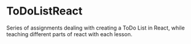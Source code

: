 # ToDoListReact
Series of assignments dealing with creating a ToDo List in React, while teaching different parts of react with each lesson.
